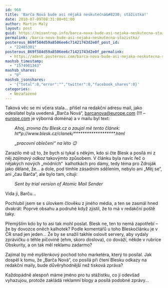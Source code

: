```yaml
---
id: 968
title: 'Barča Nová bude asi nějaká neskutečná&#8230; stážistka!'
date: 2010-07-09T08:31:00+01:00
author: Martin Malý
layout: post
guid: https://misantrop.info/barca-nova-bude-asi-nejaka-neskutecna-stazistka/
permalink: /barca-nova-bude-asi-nejaka-neskutecna-stazistka/
posterous_869f584d59a8506ee6c71421743d2e0f_post_id:
  - "22485301"
posterous_869f584d59a8506ee6c71421743d2e0f_permalink:
  - https://adent.posterous.com/barca-nova-bude-asi-nejaka-neskutecna-stazist
mashsb_timestamp:
  - "1574981343"
mashsb_shares:
  - "0"
mashsb_jsonshares:
  - '{"total":0,"error":"","twitter":0,"facebook_shares":0}'
categories:
  - Nezařazené
---
```

Taková věc se mi včera stala&#8230; přišel na redakční adresu mail, jako odesilatel byla uvedená &#8222;Barča Nová&#8220;, <barcanova@europe.com> (!!! &#8211; [europe.com](https://www.europe.com) je výborná doména) a v mailu byl text:

<p style="padding-left: 30px;">
  <em>Ahoj, zrovna čtu Blesk.cz a zaujal mě tento článek: ht*p://www.blesk.cz/clanek/*******************.html</em>
</p>

<p style="padding-left: 30px;">
  <em>&#8222;pracovní oblečení&#8220; na léto 😉</em>
</p>

Zarazilo mě už to, že bych si tykal s někým, kdo si čte Blesk a posílá mi z něj _zajímavý odkaz_ takovýmto způsobem. V článku byla navíc řeč o nějakých nových &#8222;módních&#8220;  kalhotkách pro dámy, tedy téma pro Zdroják jako dělané, že&#8230; a dole, pod tímhle zásadním sdělením, nebylo ani &#8222;Měj se&#8220;, ani &#8222;čau Barča&#8220;, ale bylo tam, cituji:

<p style="padding-left: 30px;">
  <em>Sent by trial version of Atomic Mail Sender</em>
</p>

Vida ji, Barču&#8230;

Pochlubil jsem se s úlovkem člověku z jiného média, a ten se zasmál hned dvakrát: Poprvé obsahu a podruhé když zjistil, že to má v redakční poště taky.

Přemýšlím kdo by to asi tak mohl poslat. Blesk ne, ten to nemá zapotřebí &#8211; že by dovozce oněch kalhotek? Podle komentářů u toho Bleskočlánku je v ČR snad jen jeden&#8230; Že by se snažil takhle oslovit servery, aby vydaly zprávičku o téhle píčovině (ehm, skoro doslova), co dováží, někde v rubrice Obskurity, a on tak měl reklamu zadarmo?

Zajímal by mě myšlenkový pochod toho marketéra, který to posílal. Jak dospěl k tomu, že &#8222;Barča Nová&#8220;, co posílá při čtení Blesku odkazy na redakční maily, bude důvěryhodnější než tisková zpráva?

Každopádně alespoň máme jméno pro tu stážistku, co jí odevšad vyhazujou, protože zakládá reklamní blogy a posílá podobné zprávy&#8230;